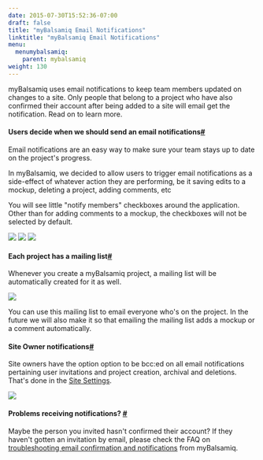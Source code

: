 ```yaml
---
date: 2015-07-30T15:52:36-07:00
draft: false
title: "myBalsamiq Email Notifications"
linktitle: "myBalsamiq Email Notifications"
menu:
  menumybalsamiq:
    parent: mybalsamiq
weight: 130
---
```


myBalsamiq uses email notifications to keep team members updated on changes to a site. Only people that belong to a project who have also confirmed their account after being added to a site will email get the notification. Read on to learn more.

#### Users decide when we should send an email notifications[#](#user)

Email notifications are an easy way to make sure your team stays up to date on the project's progress.

In myBalsamiq, we decided to allow users to trigger email notifications as a side-effect of whatever action they are performing, be it saving edits to a mockup, deleting a project, adding comments, etc

You will see little "notify members" checkboxes around the application. Other than for adding comments to a mockup, the checkboxes will not be selected by default.

![](http://media.balsamiq.com/img/support/docs/myb/notification_comment.png)
![](http://media.balsamiq.com/img/support/docs/myb/notification_delete.png)
![](http://media.balsamiq.com/img/support/docs/myb/notification_editor.png)

#### Each project has a mailing list[#](#ml)

Whenever you create a myBalsamiq project, a mailing list will be automatically created for it as well.

![](http://media.balsamiq.com/img/support/docs/myb/project-members.png)

You can use this mailing list to email everyone who's on the project. In the future we will also make it so that emailing the mailing list adds a mockup or a comment automatically.

#### Site Owner notifications[#](#siteowner)

Site owners have the option option to be bcc:ed on all email notifications pertaining user invitations and project creation, archival and deletions. That's done in the [Site Settings](http://support.balsamiq.com/customer/portal/articles/231911#administration).

![](http://media.balsamiq.com/img/support/docs/myb/notification_siteowner.png)

#### Problems receiving notifications? [#](#unconfirmed)

Maybe the person you invited hasn't confirmed their account? If they haven't gotten an invitation by email, please check the FAQ on [troubleshooting email confirmation and notifications](http://support.balsamiq.com/customer/portal/articles/236482#troubleshoot) from myBalsamiq.
